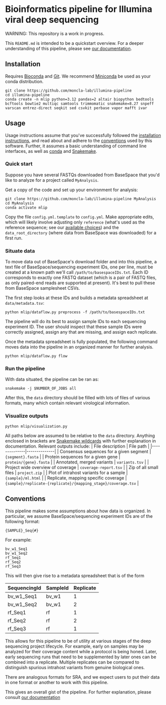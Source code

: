 # Bioinformatics pipeline for Illumina viral deep sequencing

WARNING: This repository is a work in progress.

This `README.md` is intended to be a quickstart overview. For a deeper understanding of this pipeline, please see [our documentation](./DOCUMENTATION.md).

## Installation

Requires [Bioconda](https://bioconda.github.io/) and [Git](https://git-scm.com/). We recommend [Miniconda](https://docs.anaconda.com/miniconda/) be used as your conda distribution.

```
git clone https://github.com/moncla-lab/illumina-pipeline
cd illumina-pipeline
conda create -n mlip python=3.12 pandas=2 altair biopython bedtools bcftools bowtie2 multiqc samtools trimmomatic snakemake=8.27 snpeff varscan entrez-direct seqkit sed csvkit perbase vapor mafft ivar
```

## Usage

Usage instructions assume that you've successfully followed the [installation instructions](#installation), and read about and adhere to the [conventions](#conventions) used by this software. Further, it assumes a basic understanding of command line interfaces, as well as [conda](https://docs.conda.io/en/latest/) and [Snakemake](https://snakemake.readthedocs.io/en/stable/).

### Quick start
Suppose you have several FASTQs downloaded from BaseSpace that you'd like to analyze for a project called `MyAnalysis`.

Get a copy of the code and set up your environment for analysis:

```
git clone https://github.com/moncla-lab/illumina-pipeline MyAnalysis
cd MyAnalysis
conda activate mlip
```

Copy the file `config.yml.template` to `config.yml`. Make appropriate edits, which will likely involve adjusting only `reference` (what's used as the reference sequence; see our [available choices](./references.tsv)) and the `data_root_directory` (where data from BaseSpace was downloaded) for a first run.

### Situate data

To move data out of BaseSpace's download folder and into this pipeline, a text file of BaseSpace/sequencing experiment IDs, one per line, must be created at a known path we'll call `/path/to/basespaceIDs.txt`. Each ID corresponds to exactly one FASTQ dataset (which is a pair of FASTQ files, as only paired-end reads are supported at present). It's best to pull these from BaseSpace samplesheet CSVs.

The first step looks at these IDs and builds a metadata spreadsheet at `data/metadata.tsv`:
```
python mlip/dataflow.py preprocess -f /path/to/basespaceIDs.txt
```

The pipeline will do its best to assign sample IDs to each sequencing experiment ID. The user should inspect that these sample IDs were correctly assigned, assign any that are missing, and assign each replicate.

Once the metadata spreadsheet is fully populated, the following command moves data into the pipeline in an organized manner for further analysis.

```
python mlip/dataflow.py flow
```

### Run the pipeline

With data situated, the pipeline can be ran as:
```
snakemake -j $NUMBER_OF_JOBS all
```

After this, the `data` directory should be filled with lots of files of various formats, many which contain relevant virological information.

### Visualize outputs

```
python mlip/visualization.py
```

All paths below are assumed to be relative to the `data` directory. Anything enclosed in brackets are [Snakemake wildcards](https://snakemake.readthedocs.io/en/stable/snakefiles/rules.html#snakefiles-wildcards) with further explanation in documentation. Relevant outputs include:
| File description     | File path     |
|--------------|--------------|
| Consensus sequences for a given segment | `{segment}.fasta` |
| Protein sequences for a given gene | `protein/{gene}.fasta` |
| Annotated, merged variants | `variants.tsv` |
| Project wide overview of coverage | `coverage-report.tsv` |
| Zip of all small files | `project.zip` |
| Plot of intrahost variants for a sample | `{sample}/ml.html` |
| Replicate, mapping specific coverage | `{sample}/replicate-{replicate}/{mapping_stage}/coverage.tsv` |


## Conventions

This pipeline makes some assumptions about how data is organized. In particular, we assume BaseSpace/sequencing experiment IDs are of the following format:

```
{SAMPLE}_Seq{#}
```
For example:

```
bv_w1_Seq1
bv_w1_Seq2
rf_Seq1
rf_Seq2
rf_Seq3
```

This will then give rise to a metadata spreadsheet that is of the form

| SequencingId     | SampleId     | Replicate |
|--------------|--------------|--------------|
| bv_w1_Seq1 | bv_w1 | 1 |
| bv_w1_Seq2 | bv_w1 | 2 |
| rf_Seq1 | rf | 1 |
| rf_Seq2 | rf | 2 |
| rf_Seq3 | rf | 1 |

This allows for this pipeline to be of utility at various stages of the deep sequencing project lifecycle. For example, early on samples may be analyzed for their coverage content while a protocol is being honed. Later, early sequencing runs that need to be supplemented by later ones can be combined into a replicate. Multiple replicates can be compared to distinguish spurious intrahost variants from genuine biological ones.

There are analogous formats for SRA, and we expect users to put their data in one format or another to work with this pipeline.

This gives an overall gist of the pipeline. For further explanation, please consult [our documentation](./DOCUMENTATION.md)
